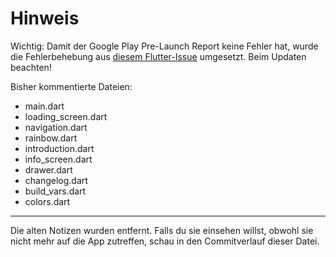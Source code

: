 # Hinweis

Wichtig: Damit der Google Play Pre-Launch Report keine Fehler hat, wurde die Fehlerbehebung aus [diesem Flutter-Issue](https://github.com/flutter/flutter/issues/141949#issuecomment-1944922176) umgesetzt. Beim Updaten beachten!

Bisher kommentierte Dateien:

- main.dart
- loading_screen.dart
- navigation.dart
- rainbow.dart
- introduction.dart
- info_screen.dart
- drawer.dart
- changelog.dart
- build_vars.dart
- colors.dart

---

Die alten Notizen wurden entfernt. Falls du sie einsehen willst, obwohl sie nicht mehr auf die App zutreffen, schau in den Commitverlauf dieser Datei.
